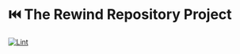 # ⏮️ The Rewind Repository Project

[![Lint](https://github.com/Johennes/rewind/actions/workflows/lint.yml/badge.svg)](https://github.com/Johennes/rewind/actions/workflows/lint.yml)
